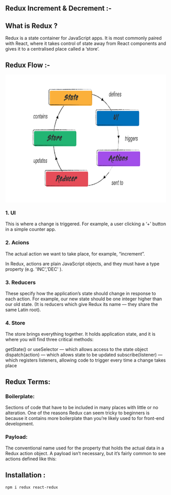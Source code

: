 ## Redux Increment & Decrement :-

## What is Redux ? 

Redux is a state container for JavaScript apps. It is most commonly paired with React, where it takes control of state away from React components and gives it to a centralised place called a ‘store’.

## Redux Flow :-

<img align="center" alt="png" src="https://github.com/gamitej/Redux-Projects/blob/master/Inc-Dec/public/redux.png" width="900" height="400" />

### 1. UI 
This is where a change is triggered. For example, a user clicking a ‘+’ button in a simple counter app.

### 2. Acions 
The actual action we want to take place, for example, “increment”.

In Redux, actions are plain JavaScript objects, and they must have a type property (e.g. 'INC','DEC' ).

### 3. Reducers 
These specify how the application’s state should change in response to each action. For example, our new state should be one integer higher than our old state. (It is reducers which give Redux its name — they share the same Latin root).

### 4. Store

The store brings everything together. It holds application state, and it is where you will find three critical methods:

getState() or useSelector — which allows access to the state object
dispatch(action) — which allows state to be updated
subscribe(listener) — which registers listeners, allowing code to trigger every time a change takes place

## Redux Terms:

### Boilerplate: 
Sections of code that have to be included in many places with little or no alteration. One of the reasons Redux can seem tricky to beginners is because it contains more boilerplate than you’re likely used to for front-end development.

### Payload: 
The conventional name used for the property that holds the actual data in a Redux action object. A payload isn’t necessary, but it’s fairly common to see actions defined like this:

## Installation :

```
npm i redux react-redux
```